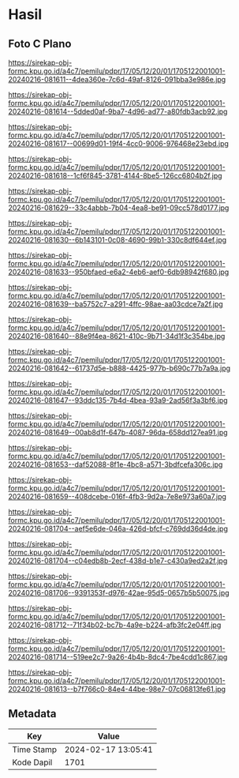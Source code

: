 # Hasil

## Foto C Plano

https://sirekap-obj-formc.kpu.go.id/a4c7/pemilu/pdpr/17/05/12/20/01/1705122001001-20240216-081611--4dea360e-7c6d-49af-8126-091bba3e986e.jpg

https://sirekap-obj-formc.kpu.go.id/a4c7/pemilu/pdpr/17/05/12/20/01/1705122001001-20240216-081614--5dded0af-9ba7-4d96-ad77-a80fdb3acb92.jpg

https://sirekap-obj-formc.kpu.go.id/a4c7/pemilu/pdpr/17/05/12/20/01/1705122001001-20240216-081617--00699d01-19f4-4cc0-9006-976468e23ebd.jpg

https://sirekap-obj-formc.kpu.go.id/a4c7/pemilu/pdpr/17/05/12/20/01/1705122001001-20240216-081618--1cf6f845-3781-4144-8be5-126cc6804b2f.jpg

https://sirekap-obj-formc.kpu.go.id/a4c7/pemilu/pdpr/17/05/12/20/01/1705122001001-20240216-081629--33c4abbb-7b04-4ea8-be91-09cc578d0177.jpg

https://sirekap-obj-formc.kpu.go.id/a4c7/pemilu/pdpr/17/05/12/20/01/1705122001001-20240216-081630--6b143101-0c08-4690-99b1-330c8df644ef.jpg

https://sirekap-obj-formc.kpu.go.id/a4c7/pemilu/pdpr/17/05/12/20/01/1705122001001-20240216-081633--950bfaed-e6a2-4eb6-aef0-6db98942f680.jpg

https://sirekap-obj-formc.kpu.go.id/a4c7/pemilu/pdpr/17/05/12/20/01/1705122001001-20240216-081639--ba5752c7-a291-4ffc-98ae-aa03cdce7a2f.jpg

https://sirekap-obj-formc.kpu.go.id/a4c7/pemilu/pdpr/17/05/12/20/01/1705122001001-20240216-081640--88e9f4ea-8621-410c-9b71-34d1f3c354be.jpg

https://sirekap-obj-formc.kpu.go.id/a4c7/pemilu/pdpr/17/05/12/20/01/1705122001001-20240216-081642--61737d5e-b888-4425-977b-b690c77b7a9a.jpg

https://sirekap-obj-formc.kpu.go.id/a4c7/pemilu/pdpr/17/05/12/20/01/1705122001001-20240216-081647--93ddc135-7b4d-4bea-93a9-2ad56f3a3bf6.jpg

https://sirekap-obj-formc.kpu.go.id/a4c7/pemilu/pdpr/17/05/12/20/01/1705122001001-20240216-081649--00ab8d1f-647b-4087-96da-658dd127ea91.jpg

https://sirekap-obj-formc.kpu.go.id/a4c7/pemilu/pdpr/17/05/12/20/01/1705122001001-20240216-081653--daf52088-8f1e-4bc8-a571-3bdfcefa306c.jpg

https://sirekap-obj-formc.kpu.go.id/a4c7/pemilu/pdpr/17/05/12/20/01/1705122001001-20240216-081659--408dcebe-016f-4fb3-9d2a-7e8e973a60a7.jpg

https://sirekap-obj-formc.kpu.go.id/a4c7/pemilu/pdpr/17/05/12/20/01/1705122001001-20240216-081704--aef5e6de-046a-426d-bfcf-c769dd36d4de.jpg

https://sirekap-obj-formc.kpu.go.id/a4c7/pemilu/pdpr/17/05/12/20/01/1705122001001-20240216-081704--c04edb8b-2ecf-438d-b1e7-c430a9ed2a2f.jpg

https://sirekap-obj-formc.kpu.go.id/a4c7/pemilu/pdpr/17/05/12/20/01/1705122001001-20240216-081706--9391353f-d976-42ae-95d5-0657b5b50075.jpg

https://sirekap-obj-formc.kpu.go.id/a4c7/pemilu/pdpr/17/05/12/20/01/1705122001001-20240216-081712--71f34b02-bc7b-4a9e-b224-afb3fc2e04ff.jpg

https://sirekap-obj-formc.kpu.go.id/a4c7/pemilu/pdpr/17/05/12/20/01/1705122001001-20240216-081714--519ee2c7-9a26-4b4b-8dc4-7be4cdd1c867.jpg

https://sirekap-obj-formc.kpu.go.id/a4c7/pemilu/pdpr/17/05/12/20/01/1705122001001-20240216-081613--b7f766c0-84e4-44be-98e7-07c06813fe61.jpg


## Metadata

| Key        | Value               |
| ---------- | ------------------- |
| Time Stamp | 2024-02-17 13:05:41 |
| Kode Dapil | 1701                |



